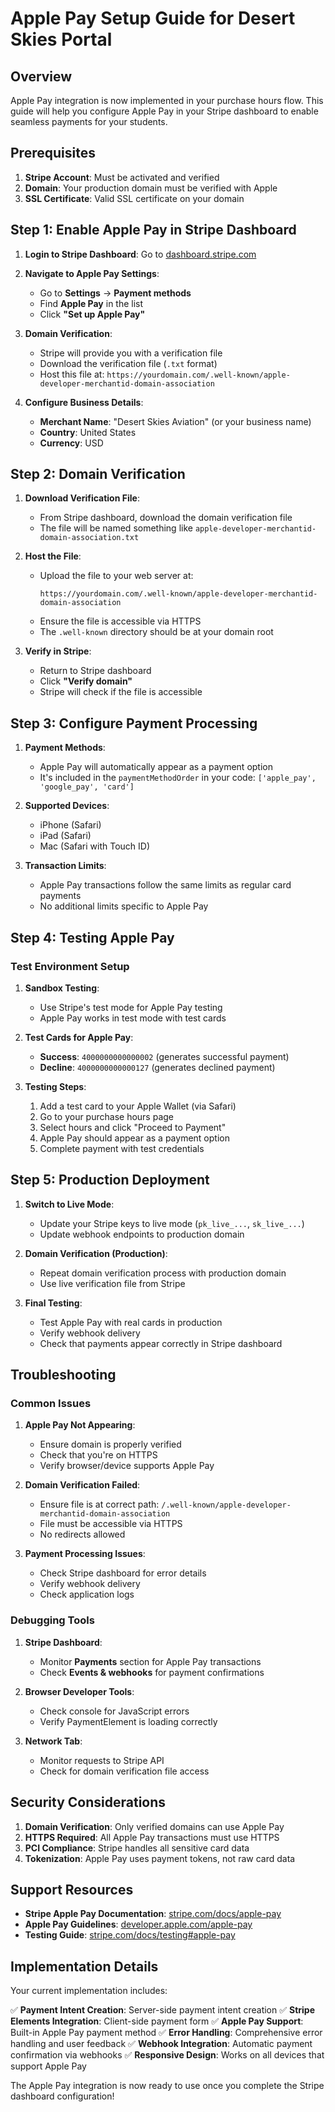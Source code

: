 # Apple Pay Setup Guide for Desert Skies Portal

## Overview

Apple Pay integration is now implemented in your purchase hours flow. This guide will help you configure Apple Pay in your Stripe dashboard to enable seamless payments for your students.

## Prerequisites

1. **Stripe Account**: Must be activated and verified
2. **Domain**: Your production domain must be verified with Apple
3. **SSL Certificate**: Valid SSL certificate on your domain

## Step 1: Enable Apple Pay in Stripe Dashboard

1. **Login to Stripe Dashboard**: Go to [dashboard.stripe.com](https://dashboard.stripe.com)

2. **Navigate to Apple Pay Settings**:
   - Go to **Settings** → **Payment methods**
   - Find **Apple Pay** in the list
   - Click **"Set up Apple Pay"**

3. **Domain Verification**:
   - Stripe will provide you with a verification file
   - Download the verification file (`.txt` format)
   - Host this file at: `https://yourdomain.com/.well-known/apple-developer-merchantid-domain-association`

4. **Configure Business Details**:
   - **Merchant Name**: "Desert Skies Aviation" (or your business name)
   - **Country**: United States
   - **Currency**: USD

## Step 2: Domain Verification

1. **Download Verification File**:
   - From Stripe dashboard, download the domain verification file
   - The file will be named something like `apple-developer-merchantid-domain-association.txt`

2. **Host the File**:
   - Upload the file to your web server at:
     ```
     https://yourdomain.com/.well-known/apple-developer-merchantid-domain-association
     ```
   - Ensure the file is accessible via HTTPS
   - The `.well-known` directory should be at your domain root

3. **Verify in Stripe**:
   - Return to Stripe dashboard
   - Click **"Verify domain"**
   - Stripe will check if the file is accessible

## Step 3: Configure Payment Processing

1. **Payment Methods**:
   - Apple Pay will automatically appear as a payment option
   - It's included in the `paymentMethodOrder` in your code: `['apple_pay', 'google_pay', 'card']`

2. **Supported Devices**:
   - iPhone (Safari)
   - iPad (Safari)
   - Mac (Safari with Touch ID)

3. **Transaction Limits**:
   - Apple Pay transactions follow the same limits as regular card payments
   - No additional limits specific to Apple Pay

## Step 4: Testing Apple Pay

### Test Environment Setup

1. **Sandbox Testing**:
   - Use Stripe's test mode for Apple Pay testing
   - Apple Pay works in test mode with test cards

2. **Test Cards for Apple Pay**:
   - **Success**: `4000000000000002` (generates successful payment)
   - **Decline**: `4000000000000127` (generates declined payment)

3. **Testing Steps**:
   1. Add a test card to your Apple Wallet (via Safari)
   2. Go to your purchase hours page
   3. Select hours and click "Proceed to Payment"
   4. Apple Pay should appear as a payment option
   5. Complete payment with test credentials

## Step 5: Production Deployment

1. **Switch to Live Mode**:
   - Update your Stripe keys to live mode (`pk_live_...`, `sk_live_...`)
   - Update webhook endpoints to production domain

2. **Domain Verification (Production)**:
   - Repeat domain verification process with production domain
   - Use live verification file from Stripe

3. **Final Testing**:
   - Test Apple Pay with real cards in production
   - Verify webhook delivery
   - Check that payments appear correctly in Stripe dashboard

## Troubleshooting

### Common Issues

1. **Apple Pay Not Appearing**:
   - Ensure domain is properly verified
   - Check that you're on HTTPS
   - Verify browser/device supports Apple Pay

2. **Domain Verification Failed**:
   - Ensure file is at correct path: `/.well-known/apple-developer-merchantid-domain-association`
   - File must be accessible via HTTPS
   - No redirects allowed

3. **Payment Processing Issues**:
   - Check Stripe dashboard for error details
   - Verify webhook delivery
   - Check application logs

### Debugging Tools

1. **Stripe Dashboard**:
   - Monitor **Payments** section for Apple Pay transactions
   - Check **Events & webhooks** for payment confirmations

2. **Browser Developer Tools**:
   - Check console for JavaScript errors
   - Verify PaymentElement is loading correctly

3. **Network Tab**:
   - Monitor requests to Stripe API
   - Check for domain verification file access

## Security Considerations

1. **Domain Verification**: Only verified domains can use Apple Pay
2. **HTTPS Required**: All Apple Pay transactions must use HTTPS
3. **PCI Compliance**: Stripe handles all sensitive card data
4. **Tokenization**: Apple Pay uses payment tokens, not raw card data

## Support Resources

- **Stripe Apple Pay Documentation**: [stripe.com/docs/apple-pay](https://stripe.com/docs/apple-pay)
- **Apple Pay Guidelines**: [developer.apple.com/apple-pay](https://developer.apple.com/apple-pay/)
- **Testing Guide**: [stripe.com/docs/testing#apple-pay](https://stripe.com/docs/testing#apple-pay)

## Implementation Details

Your current implementation includes:

✅ **Payment Intent Creation**: Server-side payment intent creation
✅ **Stripe Elements Integration**: Client-side payment form
✅ **Apple Pay Support**: Built-in Apple Pay payment method
✅ **Error Handling**: Comprehensive error handling and user feedback
✅ **Webhook Integration**: Automatic payment confirmation via webhooks
✅ **Responsive Design**: Works on all devices that support Apple Pay

The Apple Pay integration is now ready to use once you complete the Stripe dashboard configuration!
